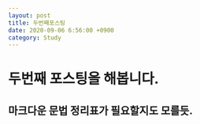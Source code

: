 ```yaml
---
layout: post
title: 두번째포스팅
date: 2020-09-06 6:56:00 +0900
category: Study
---
```


# 두번째 포스팅을 해봅니다.
## 마크다운 문법 정리표가 필요할지도 모를듯.
